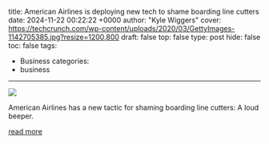 title: American Airlines is deploying new tech to shame boarding line cutters
date: 2024-11-22 00:22:22 +0000
author: "Kyle Wiggers"
cover: https://techcrunch.com/wp-content/uploads/2020/03/GettyImages-1142705385.jpg?resize=1200,800
draft: false
top: false
type: post
hide: false
toc: false
tags:
  - Business
categories:
  - business
---

![](https://techcrunch.com/wp-content/uploads/2020/03/GettyImages-1142705385.jpg?resize=1200,800)

American Airlines has a new tactic for shaming boarding line cutters: A loud beeper.

[read more](https://techcrunch.com/2024/11/21/american-airlines-is-deploying-new-tech-to-shame-boarding-line-cutters/)
